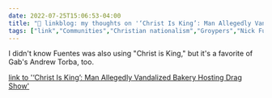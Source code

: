 ```yaml
---
date: 2022-07-25T15:06:53-04:00
title: "🔗 linkblog: my thoughts on '‘Christ Is King’: Man Allegedly Vandalized Bakery Hosting Drag Show'"
tags: ["link","Communities","Christian nationalism","Groypers","Nick Fuentes","Andrew Torba","Gab"]
---
```

I didn't know Fuentes was also using "Christ is King," but it's a favorite of Gab's Andrew Torba, too.
 

[link to '‘Christ Is King’: Man Allegedly Vandalized Bakery Hosting Drag Show'](https://www.vice.com/en/article/k7bwje/hate-crime-vandalized-bakery-drag-show)
